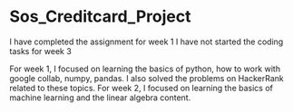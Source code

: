 # Sos_Creditcard_Project

I have completed the assignment for week 1
I have not started the coding tasks for week 3 

For week 1, I focused on learning the basics of python, how to work with google collab, numpy, pandas.
I also solved the problems on HackerRank related to these topics.
For week 2, I focused on learning the basics of machine learning and the linear algebra content.
